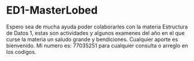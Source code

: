 # ED1-MasterLobed
Espero sea de mucha ayuda poder colaborarles con la materia Estructura de Datos 1, estas son actividades y  algunos examenes del año en el que curse la materia
un saludo grande y bendiciones.
Cualquier aporte es bienvenido.
Mi numero es: 77035251 para cualquier consulta o arreglo en los codigos.
